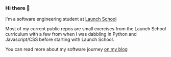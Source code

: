 ### Hi there 👋

I'm a software engineering student at [Launch School](https://launchschool.com/)

Most of my current public repos are small exercises from the Launch School curriculum with a few from when I was dabbling in Python and Javascript/CSS before starting with Launch School.

You can read more about my software journey [on my blog](www.bperrault.com)
<!--
**918benjamin/918benjamin** is a ✨ _special_ ✨ repository because its `README.md` (this file) appears on your GitHub profile.

Here are some ideas to get you started:

- 🔭 I’m currently working on ...
- 🌱 I’m currently learning ...
- 👯 I’m looking to collaborate on ...
- 🤔 I’m looking for help with ...
- 💬 Ask me about ...
- 📫 How to reach me: ...
- 😄 Pronouns: ...
- ⚡ Fun fact: ...
-->
